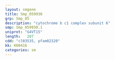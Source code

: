 ```yaml
---
layout: smgene
title: Smp_059930
grp: Smp_05
description: "cytochrome b c1 complex subunit 6"
smp: Smp_059930.1
uniprot: "G4VT15"
length:   207
cdd: "cl03535, pfam02320"
kk: K00416
categories: sm
---
```

